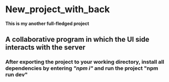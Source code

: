 # New_project_with_back

<b>This is my another full-fledged project</b>

## A collaborative program in which the UI side interacts with the server

<h3>After exporting the project to your working directory, install all dependencies by entering <i>"npm i"</i> and run the project "npm run dev"</h3>
